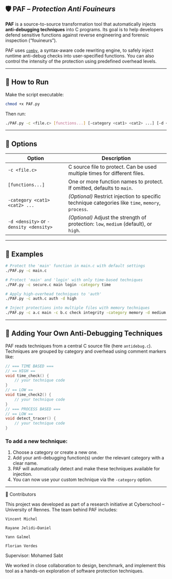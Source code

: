 
## 🛡️ PAF – *Protection Anti Fouineurs*

**PAF**  is a source-to-source transformation tool that automatically injects **anti-debugging techniques** into C programs. Its goal is to help developers defend sensitive functions against reverse engineering and forensic inspection (“fouineurs”).

PAF uses [`comby`](https://comby.dev), a syntax-aware code rewriting engine, to safely inject runtime anti-debug checks into user-specified functions. You can also control the intensity of the protection using predefined overhead levels.

---

## 🚀 How to Run

Make the script executable:

```bash
chmod +x PAF.py
```

Then run:

```bash
./PAF.py -c <file.c> [functions...] [-category <cat1> <cat2> ...] [-d <density>]
```

---

## 🔧 Options

| Option                                 | Description                                                                                        |
| -------------------------------------- | -------------------------------------------------------------------------------------------------- |
| `-c <file.c>`                          | C source file to protect. Can be used multiple times for different files.                          |
| `[functions...]`                       | One or more function names to protect. If omitted, defaults to `main`.                             |
| `-category <cat1> <cat2> ...`          | *(Optional)* Restrict injection to specific technique categories like `time`, `memory`, `process`. |
| `-d <density>` or `-density <density>` | *(Optional)* Adjust the strength of protection: `low`, `medium` (default), or `high`.              |

---

## 📘 Examples

```bash
# Protect the 'main' function in main.c with default settings
./PAF.py -c main.c

# Protect 'main' and 'login' with only time-based techniques
./PAF.py -c secure.c main login -category time

# Apply high-overhead techniques to 'auth'
./PAF.py -c auth.c auth -d high

# Inject protections into multiple files with memory techniques
./PAF.py -c a.c main -c b.c check integrity -category memory -d medium
```

---

## 🧩 Adding Your Own Anti-Debugging Techniques

PAF reads techniques from a central C source file (here `antidebug.c`). Techniques are grouped by category and overhead using comment markers like:

```c
// === TIME BASED ===
// == HIGH ==
void time_check() {
    // your technique code
}
// == LOW == 
void time_check2() {
    // your technique code
}
// === PROCESS BASED ===
// == LOW ==
void detect_tracer() {
    // your technique code
}
```

### To add a new technique:

1. Choose a category or create a new one.
2. Add your anti-debugging function(s) under the relevant category with a clear name.
3. PAF will automatically detect and make these techniques available for injection.
4. You can now use your custom technique via the `-category` option.

---


👥 Contributors

This project was developed as part of a research initiative at Cyberschool – University of Rennes. The team behind PAF includes:

    Vincent Michel
    
    Rayane Jelidi–Daniel

    Yann Galmel

    Florian Verdes

Supervisor:
Mohamed Sabt

We worked in close collaboration to design, benchmark, and implement this tool as a hands-on exploration of software protection techniques.

